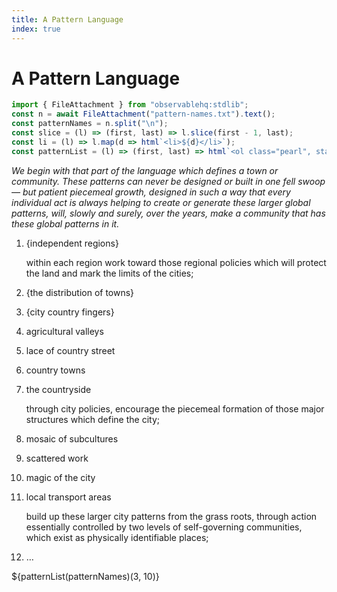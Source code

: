 ```yaml
---
title: A Pattern Language
index: true
---
```

# A Pattern Language

```js
import { FileAttachment } from "observablehq:stdlib";
const n = await FileAttachment("pattern-names.txt").text();
const patternNames = n.split("\n");
const slice = (l) => (first, last) => l.slice(first - 1, last);
const li = (l) => l.map(d => html`<li>${d}</li>`);
const patternList = (l) => (first, last) => html`<ol class="pearl", start=${first}>${li(slice(l)(first, last))}</ol>`
```

_We begin with that part of the language which defines a town or community. These patterns can never be designed or built in one fell swoop — but patient piecemeal growth, designed in such a way that every individual act is always helping to create or generate these larger global patterns, will, slowly and surely, over the years, make a community that has these global patterns in it._

1. {independent regions}

   within each region work toward those regional policies which will protect the land and mark the limits of the cities;

1. {the distribution of towns}
1. {city country fingers}
1. agricultural valleys
1. lace of country street
1. country towns
1. the countryside

   through city policies, encourage the piecemeal formation of those major structures which define the city;

1. mosaic of subcultures
1. scattered work
1. magic of the city
1. local transport areas

   build up these larger city patterns from the grass roots, through action essentially controlled by two levels of self-governing communities, which exist as physically identifiable places;

1. …

${patternList(patternNames)(3, 10)}